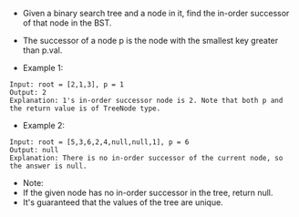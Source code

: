 * Given a binary search tree and a node in it, find the in-order successor of that node in the BST.

* The successor of a node p is the node with the smallest key greater than p.val.


* Example 1:
[](https://wx4.sinaimg.cn/mw690/006eV7Q0ly1g671cc7louj307606y3yn.jpg)

```
Input: root = [2,1,3], p = 1
Output: 2
Explanation: 1's in-order successor node is 2. Note that both p and the return value is of TreeNode type.
```

* Example 2:
[](https://wx2.sinaimg.cn/mw690/006eV7Q0ly1g671cf5wnij30dw0cwaay.jpg)

```
Input: root = [5,3,6,2,4,null,null,1], p = 6
Output: null
Explanation: There is no in-order successor of the current node, so the answer is null.
```

* Note:
* If the given node has no in-order successor in the tree, return null.
* It's guaranteed that the values of the tree are unique.
